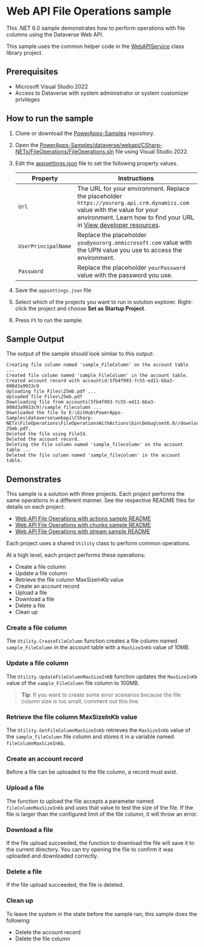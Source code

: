 ﻿---
languages:
- csharp
products:
- power-platform
- power-apps
page_type: sample
description: "This sample demonstrates how to perform operations with file columns using the Dataverse Web API."
---

# Web API File Operations sample

This .NET 6.0 sample demonstrates how to perform operations with file columns using the Dataverse Web API.

This sample uses the common helper code in the [WebAPIService](../WebAPIService) class library project.

## Prerequisites

- Microsoft Visual Studio 2022
- Access to Dataverse with system administrator or system customizer privileges

## How to run the sample

1. Clone or download the [PowerApps-Samples](https://github.com/microsoft/PowerApps-Samples) repository.
1. Open the [PowerApps-Samples/dataverse/webapi/CSharp-NETx/FileOperations/FileOperations.sln](FileOperations.sln) file using Visual Studio 2022.
1. Edit the [appsettings.json](../appsettings.json) file to set the following property values.

   | Property | Instructions |
   |----------|--------------|
   | `Url` | The URL for your environment. Replace the placeholder `https://yourorg.api.crm.dynamics.com` value with the value for your environment. Learn how to find your URL in [View developer resources](https://learn.microsoft.com/power-apps/developer/data-platform/view-download-developer-resources). |
   | `UserPrincipalName` | Replace the placeholder `you@yourorg.onmicrosoft.com` value with the UPN value you use to access the environment. |
   | `Password` | Replace the placeholder `yourPassword` value with the password you use. |

1. Save the `appsettings.json` file
1. Select which of the projects you want to run in solution explorer. Right-click the project and choose **Set as Startup Project**.
1. Press `F5` to run the sample.

## Sample Output

The output of the sample should look similar to this output:

```
Creating file column named 'sample_FileColumn' on the account table ...
Created file column named 'sample_FileColumn' in the account table.
Created account record with accountid:5fb4f993-7c55-ed11-bba3-000d3a9933c9
Uploading file Files\25mb.pdf ...
Uploaded file Files\25mb.pdf
Downloading file from accounts(5fb4f993-7c55-ed11-bba3-000d3a9933c9)/sample_filecolumn ...
Downloaded the file to E:\GitHub\PowerApps-Samples\dataverse\webapi\CSharp-NETx\FileOperations\FileOperationsWithActions\bin\Debug\net6.0//downloaded-25mb.pdf.
Deleted the file using FileId.
Deleted the account record.
Deleting the file column named 'sample_filecolumn' on the account table ...
Deleted the file column named 'sample_filecolumn' in the account table.
```

## Demonstrates

This sample is a solution  with three projects. Each project performs the same operations in a different manner. See the respective README files for details on each project.

- [Web API File Operations with actions sample README](FileOperationsWithActions/README.md)
- [Web API File Operations with chunks sample README](FileOperationsWithChunks/README.md)
- [Web API File Operations with stream sample README](FileOperationsWithStream/README.md)

Each project uses a shared `Utility` class to perform common operations.

At a high level, each project performs these operations:

- Create a file column
- Update a file column
- Retrieve the file column MaxSizeInKb value
- Create an account record
- Upload a file
- Download a file
- Delete a file
- Clean up

### Create a file column

The `Utility.CreateFileColumn` function creates a file column named `sample_FileColumn` in the account table with a `MaxSizeInKb` value of 10MB.

### Update a file column

The `Utility.UpdateFileColumnMaxSizeInKB` function updates the `MaxSizeInKb` value of the `sample_FileColumn` file column to 100MB.

> **Tip**: If you want to create some error scenarios because the file column size is too small, comment out this line.

### Retrieve the file column MaxSizeInKb value

The `Utility.GetFileColumnMaxSizeInKb` retrieves the `MaxSizeInKb` value of the `sample_FileColumn` file column and stores it in a variable named `fileColumnMaxSizeInKb`.

### Create an account record

Before a file can be uploaded to the file column, a record must exist.

### Upload a file

The function to upload the file accepts a parameter named `fileColumnMaxSizeInKb` and uses that value to test the size of the file. If the file is larger than the configured limit of the file column, it will throw an error.

### Download a file

If the file upload succeeded, the function to download the file will save it to the current directory. You can try opening the file to confirm it was uploaded and downloaded correctly.

### Delete a file

If the file upload succeeded, the file is deleted.

### Clean up

To leave the system in the state before the sample ran, this sample does the following:

- Delete the account record
- Delete the file column
